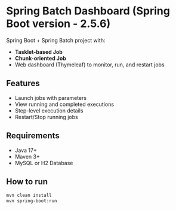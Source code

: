 # Spring Batch Dashboard (Spring Boot version - 2.5.6)

Spring Boot + Spring Batch project with:
- **Tasklet-based Job**
- **Chunk-oriented Job**
- Web dashboard (Thymeleaf) to monitor, run, and restart jobs

## Features
- Launch jobs with parameters
- View running and completed executions
- Step-level execution details
- Restart/Stop running jobs

## Requirements
- Java 17+
- Maven 3+
- MySQL or H2 Database

## How to run
```bash
mvn clean install
mvn spring-boot:run

